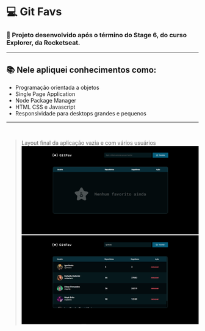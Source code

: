 # 💻 Git Favs
### 🚀 Projeto desenvolvido após o término do Stage 6, do curso Explorer, da Rocketseat.

<hr>

## 📚 Nele apliquei conhecimentos como:
- Programação orientada a objetos
- Single Page Application
- Node Package Manager
- HTML CSS e Javascript
- Responsividade para desktops grandes e pequenos

<hr>
<br>

> Layout final da aplicação vazia e com vários usuários
![preview](./public/EmptyScreen.png)
![preview](./public/screen.png)